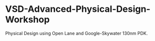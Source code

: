 # VSD-Advanced-Physical-Design-Workshop
Physical Design using Open Lane and Google-Skywater 130nm PDK.
